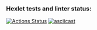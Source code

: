 ### Hexlet tests and linter status:
[![Actions Status](https://github.com/Yonnico/frontend-project-46/actions/workflows/hexlet-check.yml/badge.svg)](https://github.com/Yonnico/frontend-project-46/actions)
[![asciicast](https://asciinema.org/a/nIFAKBlRTd68TcGoMBMcWANp3.svg)](https://asciinema.org/a/nIFAKBlRTd68TcGoMBMcWANp3)